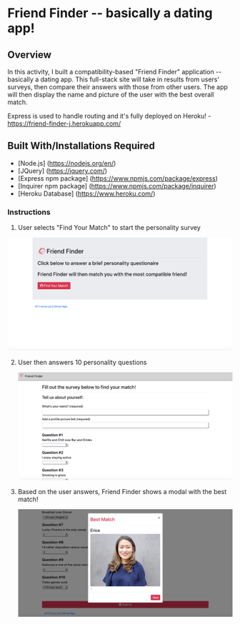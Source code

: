 # Friend Finder -- basically a dating app!

## Overview
In this activity, I built a compatibility-based "Friend Finder" application -- basically a dating app. This full-stack site will take in results from users' surveys, then compare their answers with those from other users. The app will then display the name and picture of the user with the best overall match.

Express is used to handle routing and it's fully deployed on Heroku! - https://friend-finder-j.herokuapp.com/

## Built With/Installations Required

* [Node.js] (https://nodejs.org/en/)
* [JQuery] (https://jquery.com/)
* [Express npm package] (https://www.npmjs.com/package/express)
* [Inquirer npm package] (https://www.npmjs.com/package/inquirer)
* [Heroku Database] (https://www.heroku.com/)

### Instructions

1. User selects "Find Your Match" to start the personality survey

![Execute](https://github.com/jordanservos/FriendFinder/blob/master/images/FF1.png)


2. User then answers 10 personality questions 

    ![Next](https://github.com/jordanservos/FriendFinder/blob/master/images/FF2.png)


3. Based on the user answers, Friend Finder shows a modal with the best match!
    
    ![Next](https://github.com/jordanservos/FriendFinder/blob/master/images/FF3.png)
    




